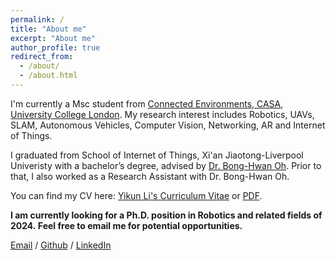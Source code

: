 ```yaml
---
permalink: /
title: "About me"
excerpt: "About me"
author_profile: true
redirect_from: 
  - /about/
  - /about.html
---
```


I'm currently a Msc student from [Connected Environments, CASA](https://connected-environments.org/), [University College London](https://www.ucl.ac.uk/). My research interest includes Robotics, UAVs, SLAM,  Autonomous Vehicles, Computer Vision, Networking, AR and Internet of Things.

I graduated from School of Internet of Things, Xi'an Jiaotong-Liverpool Univeristy with a bachelor’s degree, advised by [Dr. Bong-Hwan Oh](https://scholar.xjtlu.edu.cn/en/persons/BongHwanOh). Prior to that, I also worked as a Research Assistant with Dr. Bong-Hwan Oh.

You can find my CV here: [Yikun Li's Curriculum Vitae](https://yikunli9.github.io/cv/) or [PDF](../assets/Curriculum_Vitae.pdf).

**I am currently looking for a Ph.D. position in Robotics and related fields of 2024. Feel free to email me for potential opportunities.**

[Email](mailto:yikun.li.22@ucl.ac.uk) / [Github](https://github.com/YikunLi9) / [LinkedIn](https://www.linkedin.com/in/yikun-li-a86576294/)

